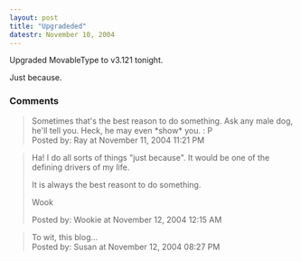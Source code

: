 ```yaml
---
layout: post
title: "Upgradeded"
datestr: November 10, 2004
---
```


Upgraded MovableType to v3.121 tonight.

Just because.

### Comments

<blockquote>
Sometimes that's the best reason to do something. Ask any male dog, he'll tell you. Heck, he may even *show* you.  : P
<div class="post-meta">Posted by: Ray at November 11, 2004 11:21 PM</div> </blockquote>

<blockquote>
Ha!  I do all sorts of things "just because".  It would be one of the defining drivers of my life.

It is always the best reasont to do something.

Wook
<div class="post-meta">Posted by: Wookie at November 12, 2004 12:15 AM</div> </blockquote>

<blockquote>
To wit, this blog...
<div class="post-meta">Posted by: Susan at November 12, 2004 08:27 PM</div> </blockquote>

